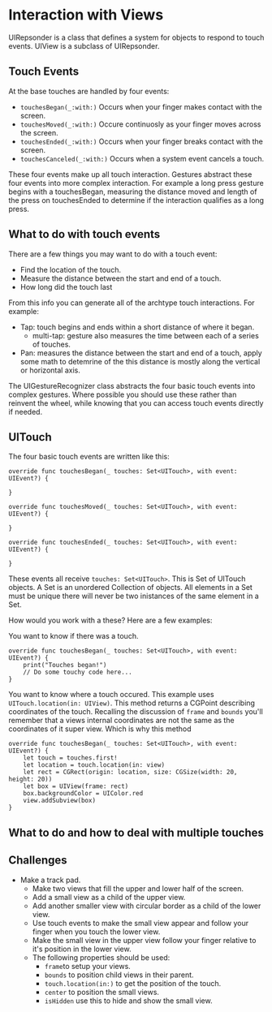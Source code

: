 # Interaction with Views

UIRepsonder is a class that defines a system for objects to respond to touch events. 
UIView is a subclass of UIRepsonder. 

## Touch Events 

At the base touches are handled by four events: 

- `touchesBegan(_:with:)` Occurs when your finger makes contact with the screen.
- `touchesMoved(_:with:)` Occure continuosly as your finger moves across the screen.
- `touchesEnded(_:with:)`  Occurs when your finger breaks contact with the screen. 
- `touchesCanceled(_:with:)` Occurs when a system event cancels a touch.  

These four events make up all touch interaction. Gestures abstract these four events into 
more complex interaction. For example a long press gesture begins with a touchesBegan, measuring
the distance moved and length of the press on touchesEnded to determine if the interaction 
qualifies as a long press. 

## What to do with touch events

There are a few things you may want to do with a touch event:

- Find the location of the touch.
- Measure the distance between the start and end of a touch.
- How long did the touch last

From this info you can generate all of the archtype touch interactions. For example:

- Tap: touch begins and ends within a short distance of where it began. 
    - multi-tap: gesture also measures the time between each of a series of touches. 
- Pan: measures the distance between the start and end of a touch, apply some math to detemrine of the 
this distance is mostly along the vertical or horizontal axis. 

The UIGestureRecognizer class abstracts the four basic touch events into complex gestures. Where
possible you should use these rather than reinvent the wheel, while knowing that you can access
touch events directly if needed. 

## UITouch 

The four basic touch events are written like this: 

```
override func touchesBegan(_ touches: Set<UITouch>, with event: UIEvent?) {
    
}

override func touchesMoved(_ touches: Set<UITouch>, with event: UIEvent?) {
    
}

override func touchesEnded(_ touches: Set<UITouch>, with event: UIEvent?) {
    
}
```

These events all receive `touches: Set<UITouch>`. This is Set of UITouch objects. A Set is an 
unordered Collection of objects. All elements in a Set must be unique there will never be two 
inistances of the same element in a Set. 

How would you work with a these? Here are a few examples: 

You want to know if there was a touch. 

```
override func touchesBegan(_ touches: Set<UITouch>, with event: UIEvent?) {
    print("Touches began!")
    // Do some touchy code here...
}
```

You want to know where a touch occured. This example uses `UITouch.location(in: UIView)`. This 
method returns a CGPoint describing coordinates of the touch. Recalling the discussion of `frame`
and `bounds` you'll remember that a views internal coordinates are not the same as the coordinates 
of it super view. Which is why this method 

```
override func touchesBegan(_ touches: Set<UITouch>, with event: UIEvent?) {
    let touch = touches.first!
    let location = touch.location(in: view)
    let rect = CGRect(origin: location, size: CGSize(width: 20, height: 20))
    let box = UIView(frame: rect)
    box.backgroundColor = UIColor.red
    view.addSubview(box)
}
```

## What to do and how to deal with multiple touches


## Challenges

- Make a track pad. 
    - Make two views that fill the upper and lower half of the screen.
    - Add a small view as a child of the upper view. 
    - Add another smaller view with circular border as a child of the lower view. 
    - Use touch events to make the small view appear and follow your finger when you touch the lower view. 
    - Make the small view in the upper view follow your finger relative to it's position in the lower view. 
    - The following properties should be used: 
        - `frame`to setup your views.
        - `bounds` to position child views in their parent.
        - `touch.location(in:)` to get the position of the touch.
        - `center` to position the small views.
        - `isHidden` use this to hide and show the small view. 

